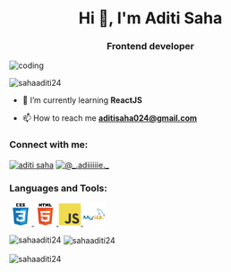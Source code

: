 <h1 align="center">Hi 👋, I'm Aditi Saha</h1>
<h3 align="center">Frontend developer </h3>


<img alt="coding" width="400" src="https://media.tenor.com/QVC1Nmb9TwUAAAAi/coding.gif">


<p align="left"> <img src="https://komarev.com/ghpvc/?username=sahaaditi24&label=Profile%20views&color=0e75b6&style=flat" alt="sahaaditi24" /> </p>

- 🌱 I’m currently learning **ReactJS**

- 📫 How to reach me **aditisaha024@gmail.com**

<h3 align="left">Connect with me:</h3>
<p align="left">
<a href="https://linkedin.com/in/aditi saha" target="blank"><img align="center" src="https://raw.githubusercontent.com/rahuldkjain/github-profile-readme-generator/master/src/images/icons/Social/linked-in-alt.svg" alt="aditi saha" height="30" width="40" /></a>
<a href="https://instagram.com/@_.adiiiiiie._" target="blank"><img align="center" src="https://raw.githubusercontent.com/rahuldkjain/github-profile-readme-generator/master/src/images/icons/Social/instagram.svg" alt="@_.adiiiiiie._" height="30" width="40" /></a>
</p>

<h3 align="left">Languages and Tools:</h3>
<p align="left"> <a href="https://www.w3schools.com/css/" target="_blank" rel="noreferrer"> <img src="https://raw.githubusercontent.com/devicons/devicon/master/icons/css3/css3-original-wordmark.svg" alt="css3" width="40" height="40"/> </a> <a href="https://www.w3.org/html/" target="_blank" rel="noreferrer"> <img src="https://raw.githubusercontent.com/devicons/devicon/master/icons/html5/html5-original-wordmark.svg" alt="html5" width="40" height="40"/> </a> <a href="https://developer.mozilla.org/en-US/docs/Web/JavaScript" target="_blank" rel="noreferrer"> <img src="https://raw.githubusercontent.com/devicons/devicon/master/icons/javascript/javascript-original.svg" alt="javascript" width="40" height="40"/> </a> <a href="https://www.mysql.com/" target="_blank" rel="noreferrer"> <img src="https://raw.githubusercontent.com/devicons/devicon/master/icons/mysql/mysql-original-wordmark.svg" alt="mysql" width="40" height="40"/> </a> </p>

<p><img align="left" src="https://github-readme-stats.vercel.app/api/top-langs?username=sahaaditi24&show_icons=true&locale=en&layout=compact" alt="sahaaditi24" /></p>

<p>&nbsp;<img align="center" src="https://github-readme-stats.vercel.app/api?username=sahaaditi24&show_icons=true&locale=en" alt="sahaaditi24" /></p>

<p><img align="center" src="https://github-readme-streak-stats.herokuapp.com/?user=sahaaditi24&" alt="sahaaditi24" /></p>
